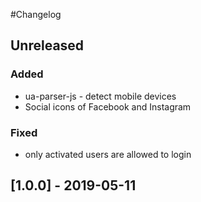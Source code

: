 #Changelog

## Unreleased
### Added
- ua-parser-js - detect mobile devices
- Social icons of Facebook and Instagram

### Fixed
- only activated users are allowed to login

## [1.0.0] - 2019-05-11
